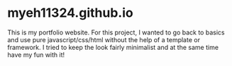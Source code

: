 # myeh11324.github.io

This is my portfolio website. For this project, I wanted to go back to basics and use pure javascript/css/html without
the help of a template or framework. I tried to keep the look fairly minimalist and at the same time have my fun with it!
